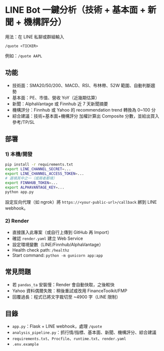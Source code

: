 # LINE Bot 一鍵分析（技術 + 基本面 + 新聞 + 機構評分）

用法：在 LINE 私聊或群組輸入
```
/quote <TICKER>
```
例如：`/quote AAPL`

## 功能
- 技術面：SMA20/50/200、MACD、RSI、布林帶、52W 範圍、自動判斷趨勢
- 基本面：PE、市值、營收 YoY（近幾期估算）
- 新聞：AlphaVantage 或 Finnhub 近 7 天新聞摘要
- 機構評分：Finnhub 或 Yahoo 的 recommendation trend 轉換為 0~100 分
- 綜合建議：技術+基本面+機構評分 加權計算出 Composite 分數，並給出買入參考/TP/SL

## 部署
### 1) 本機/開發
```bash
pip install -r requirements.txt
export LINE_CHANNEL_SECRET=...
export LINE_CHANNEL_ACCESS_TOKEN=...
# 選填其中之一（或兩者都填）
export FINNHUB_TOKEN=...
export ALPHAVANTAGE_KEY=...
python app.py
```
設定反向代理（如 ngrok）將 `https://<your-public-url>/callback` 綁到 LINE webhook。

### 2) Render
- 直接匯入此專案（或自行上傳到 GitHub 再 Import）
- 確認 `render.yaml` 建立 Web Service
- 設定環境變數（LINE/Finnhub/AlphaVantage）
- Health check path: `/healthz`
- Start command: `python -m gunicorn app:app`

## 常見問題
- 若 `pandas_ta` 安裝慢：Render 會自動快取，之後較快
- Yahoo 資料偶爾失敗：稍後重試或改用 FinanceToolkit/FMP
- 回覆過長：程式已將文字裁切至 ~4900 字（LINE 限制）

## 目錄
- `app.py`：Flask + LINE webhook，處理 `/quote`
- `analysis_pipeline.py`：抓行情/指標、基本面、新聞、機構評分、綜合建議
- `requirements.txt`、`Procfile`、`runtime.txt`、`render.yaml`
- `.env.example`
